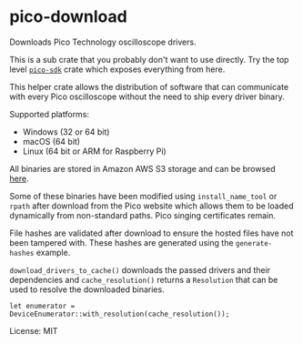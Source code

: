 # pico-download

Downloads Pico Technology oscilloscope drivers.

This is a sub crate that you probably don't want to use directly. Try the top level
[`pico-sdk`](https://crates.io/crates/pico-sdk) crate which exposes everything from here.

This helper crate allows the distribution of software that can communicate with every Pico oscilloscope
without the need to ship every driver binary.

Supported platforms:
 - Windows (32 or 64 bit)
 - macOS (64 bit)
 - Linux (64 bit or ARM for Raspberry Pi)

All binaries are stored in Amazon AWS S3 storage and can be browsed [here](https://pico-drivers.s3.eu-west-2.amazonaws.com/).

Some of these binaries have been modified using `install_name_tool` or `rpath` after download from the
Pico website which allows them to be loaded dynamically from non-standard paths. Pico singing certificates remain.

File hashes are validated after download to ensure the hosted files have not been tampered with.
These hashes are generated using the `generate-hashes` example.

`download_drivers_to_cache()` downloads the passed drivers and their dependencies and `cache_resolution()`
returns a `Resolution` that can be used to resolve the downloaded binaries.

`let enumerator = DeviceEnumerator::with_resolution(cache_resolution());`

License: MIT
